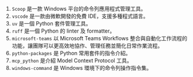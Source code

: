 1. `Scoop` 是一款 Windows 平台的命令列應用程式管理工具。
1. `vscode` 是一款由微軟開發的免費 IDE，支援多種程式語言。
1. `uv` 是一個 Python 套件管理工具。
1. `ruff` 是一個 Python 的 linter 及 formatter。
1. `microsoft-teams` 以 Microsoft Teams Workflows 整合與自動化工作流程的功能，讓團隊可以更高效地協作、管理任務並簡化日常作業流程。
1. `python-packages` 是 Python 常用套件的指令介紹。
1. `mcp_python` 是介紹 Model Context Protocol 工具。
1. `windows-command` 是 Windows 環境下的命令列操作指令集。
